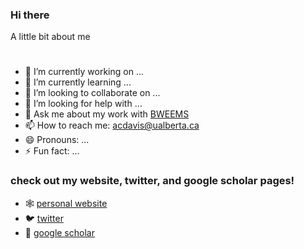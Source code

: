 ### Hi there

A little bit about me
#
- 🔭 I’m currently working on ...
- 🌱 I’m currently learning ...
- 👯 I’m looking to collaborate on ...
- 🤔 I’m looking for help with ...
- 💬 Ask me about my work with [BWEEMS](https://www.bweems.org/)
- 📫 How to reach me: acdavis@ualberta.ca
- 😄 Pronouns: ...
- ⚡ Fun fact: ...
### check out my website, twitter, and google scholar pages!
  - 🕸️ [ personal website](http://www.alexandracddavis.com/)
  - 🐦 [twitter](https://twitter.com/ACD_Davis11)
  - 📰 [google scholar](https://scholar.google.com/citations?user=sRdo6x0AAAAJ&hl=e)
<!--
anything within these will not show up
**davialex/davialex** is a ✨ _special_ ✨ repository because its `README.md` (this file) appears on your GitHub profile.

-->

